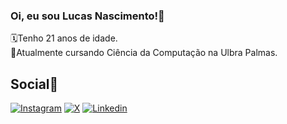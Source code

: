 ### Oi, eu sou Lucas Nascimento!🫡

<p>
  🗓️Tenho 21 anos de idade.<br/>
  📖Atualmente cursando Ciência da Computação na Ulbra Palmas.<br/>
<p>

## Social📳

[![Instagram](https://img.shields.io/badge/Instagram-E4405F?style=for-the-badge&logo=instagram&logoColor=white)](https://www.instagram.com/) 
[![X](https://img.shields.io/badge/Twitter-1DA1F2?style=for-the-badge&logo=twitter&logoColor=white)](https://x.com/lukas_nascky)
[![Linkedin](https://img.shields.io/badge/LinkedIn-0077B5?style=for-the-badge&logo=linkedin&logoColor=white)](https://www.linkedin.com/in/lukasnascky/)
